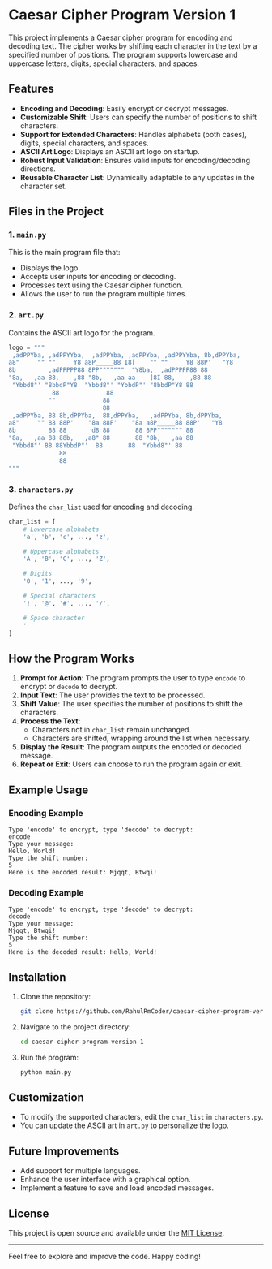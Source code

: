 # Caesar Cipher Program Version 1

This project implements a Caesar cipher program for encoding and decoding text. The cipher works by shifting each character in the text by a specified number of positions. The program supports lowercase and uppercase letters, digits, special characters, and spaces.

## Features

- **Encoding and Decoding**: Easily encrypt or decrypt messages.
- **Customizable Shift**: Users can specify the number of positions to shift characters.
- **Support for Extended Characters**: Handles alphabets (both cases), digits, special characters, and spaces.
- **ASCII Art Logo**: Displays an ASCII art logo on startup.
- **Robust Input Validation**: Ensures valid inputs for encoding/decoding directions.
- **Reusable Character List**: Dynamically adaptable to any updates in the character set.

## Files in the Project

### 1. `main.py`
This is the main program file that:
- Displays the logo.
- Accepts user inputs for encoding or decoding.
- Processes text using the Caesar cipher function.
- Allows the user to run the program multiple times.

### 2. `art.py`
Contains the ASCII art logo for the program.
```python
logo = """
 ,adPPYba, ,adPPYYba,  ,adPPYba, ,adPPYba, ,adPPYYba, 8b,dPPYba,
a8"     "" ""     Y8 a8P_____88 I8[    "" ""     Y8 88P'   "Y8
8b         ,adPPPPP88 8PP"""""""  "Y8ba,  ,adPPPPP88 88
"8a,   ,aa 88,    ,88 "8b,   ,aa aa    ]8I 88,    ,88 88
 "Ybbd8"' "8bbdP"Y8  "Ybbd8"' "YbbdP"' "8bbdP"Y8 88
            88             88                                
           ""             88                                
                          88                                
 ,adPPYba, 88 8b,dPPYba,  88,dPPYba,   ,adPPYba, 8b,dPPYba,
a8"     "" 88 88P'    "8a 88P'    "8a a8P_____88 88P'   "Y8
8b         88 88       d8 88       88 8PP""""""" 88
"8a,   ,aa 88 88b,   ,a8" 88       88 "8b,   ,aa 88
 "Ybbd8"' 88 88YbbdP"'  88       88  "Ybbd8"' 88
              88                                             
              88                                             
"""
```

### 3. `characters.py`
Defines the `char_list` used for encoding and decoding.
```python
char_list = [
    # Lowercase alphabets
    'a', 'b', 'c', ..., 'z',

    # Uppercase alphabets
    'A', 'B', 'C', ..., 'Z',

    # Digits
    '0', '1', ..., '9',

    # Special characters
    '!', '@', '#', ..., '/',

    # Space character
    ' '
]
```

## How the Program Works

1. **Prompt for Action**: The program prompts the user to type `encode` to encrypt or `decode` to decrypt.
2. **Input Text**: The user provides the text to be processed.
3. **Shift Value**: The user specifies the number of positions to shift the characters.
4. **Process the Text**:
   - Characters not in `char_list` remain unchanged.
   - Characters are shifted, wrapping around the list when necessary.
5. **Display the Result**: The program outputs the encoded or decoded message.
6. **Repeat or Exit**: Users can choose to run the program again or exit.

## Example Usage

### Encoding Example
```
Type 'encode' to encrypt, type 'decode' to decrypt:
encode
Type your message:
Hello, World!
Type the shift number:
5
Here is the encoded result: Mjqqt, Btwqi!
```

### Decoding Example
```
Type 'encode' to encrypt, type 'decode' to decrypt:
decode
Type your message:
Mjqqt, Btwqi!
Type the shift number:
5
Here is the decoded result: Hello, World!
```

## Installation

1. Clone the repository:
   ```bash
   git clone https://github.com/RahulRmCoder/caesar-cipher-program-version-1.git
   ```
2. Navigate to the project directory:
   ```bash
   cd caesar-cipher-program-version-1
   ```
3. Run the program:
   ```bash
   python main.py
   ```

## Customization
- To modify the supported characters, edit the `char_list` in `characters.py`.
- You can update the ASCII art in `art.py` to personalize the logo.

## Future Improvements
- Add support for multiple languages.
- Enhance the user interface with a graphical option.
- Implement a feature to save and load encoded messages.

## License
This project is open source and available under the [MIT License](LICENSE).

---

Feel free to explore and improve the code. Happy coding!

